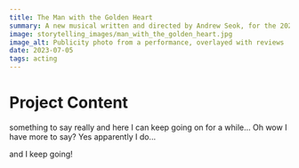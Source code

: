 ```yaml
---
title: The Man with the Golden Heart
summary: A new musical written and directed by Andrew Seok, for the 2023 Toronto Fringe Festival.
image: storytelling_images/man_with_the_golden_heart.jpg
image_alt: Publicity photo from a performance, overlayed with reviews
date: 2023-07-05
tags: acting
---
```


# Project Content

something to say really and here I can keep going on for a while...
Oh wow I have more to say? Yes apparently I do...

and I keep going!
